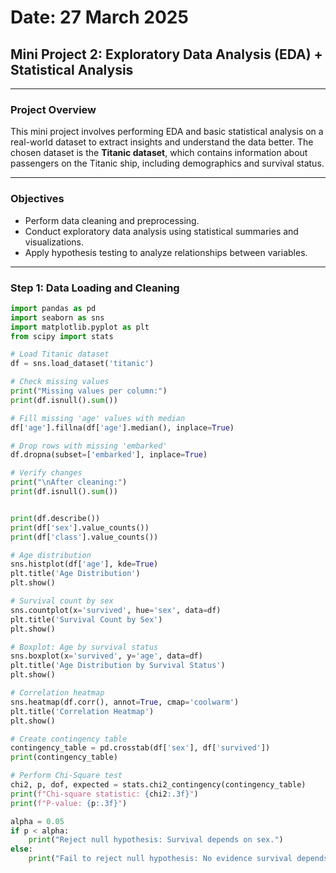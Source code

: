 # Date: 27 March 2025  
## Mini Project 2: Exploratory Data Analysis (EDA) + Statistical Analysis

---

### Project Overview  
This mini project involves performing EDA and basic statistical analysis on a real-world dataset to extract insights and understand the data better. The chosen dataset is the **Titanic dataset**, which contains information about passengers on the Titanic ship, including demographics and survival status.

---

### Objectives  
- Perform data cleaning and preprocessing.  
- Conduct exploratory data analysis using statistical summaries and visualizations.  
- Apply hypothesis testing to analyze relationships between variables.

---

### Step 1: Data Loading and Cleaning

```python
import pandas as pd
import seaborn as sns
import matplotlib.pyplot as plt
from scipy import stats

# Load Titanic dataset
df = sns.load_dataset('titanic')

# Check missing values
print("Missing values per column:")
print(df.isnull().sum())

# Fill missing 'age' values with median
df['age'].fillna(df['age'].median(), inplace=True)

# Drop rows with missing 'embarked'
df.dropna(subset=['embarked'], inplace=True)

# Verify changes
print("\nAfter cleaning:")
print(df.isnull().sum())

```

```python

print(df.describe())
print(df['sex'].value_counts())
print(df['class'].value_counts())

```
```python
# Age distribution
sns.histplot(df['age'], kde=True)
plt.title('Age Distribution')
plt.show()

# Survival count by sex
sns.countplot(x='survived', hue='sex', data=df)
plt.title('Survival Count by Sex')
plt.show()

# Boxplot: Age by survival status
sns.boxplot(x='survived', y='age', data=df)
plt.title('Age Distribution by Survival Status')
plt.show()

# Correlation heatmap
sns.heatmap(df.corr(), annot=True, cmap='coolwarm')
plt.title('Correlation Heatmap')
plt.show()

```

```python
# Create contingency table
contingency_table = pd.crosstab(df['sex'], df['survived'])
print(contingency_table)

# Perform Chi-Square test
chi2, p, dof, expected = stats.chi2_contingency(contingency_table)
print(f"Chi-square statistic: {chi2:.3f}")
print(f"P-value: {p:.3f}")

alpha = 0.05
if p < alpha:
    print("Reject null hypothesis: Survival depends on sex.")
else:
    print("Fail to reject null hypothesis: No evidence survival depends on sex.")
